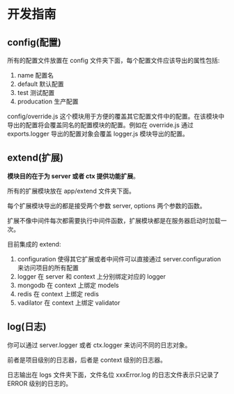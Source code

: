 # 开发指南

## config(配置)
所有的配置文件放置在 config 文件夹下面，每个配置文件应该导出的属性包括:

1. name 配置名
2. default 默认配置
3. test 测试配置
4. producation 生产配置

config/override.js 这个模块用于方便的覆盖其它配置文件中的配置。在该模块中导出的配置将会覆盖同名的配置模块的配置。例如在 override.js 通过 exports.logger 导出的配置对象会覆盖 logger.js 模块导出的配置。


## extend(扩展)

**模块目的在于为 server 或者 ctx 提供功能扩展**。

所有的扩展模块放在 app/extend 文件夹下面。

每个扩展模块导出的都是接受两个参数 server, options 两个参数的函数。

扩展不像中间件每次都需要执行中间件函数，扩展模块都是在服务器启动时加载一次。

目前集成的 extend:

1. configuration 使得其它扩展或者中间件可以直接通过 server.configuration 来访问项目的所有配置
2. logger 在 server 和 context 上分别绑定对应的 logger
3. mongodb  在 context 上绑定 models
4. redis 在 context 上绑定 redis
5. vadilator 在 context 上绑定 validator 

## log(日志)

你可以通过 server.logger 或者 ctx.logger 来访问不同的日志对象。

前者是项目级别的日志器，后者是 context 级别的日志器。

日志输出在 logs 文件夹下面，文件名位 xxxError.log 的日志文件表示只记录了 ERROR 级别的日志的。

